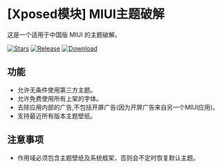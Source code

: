 # [Xposed模块] MIUI主题破解

这是一个适用于中国版 MIUI 的主题破解。

[![Stars](https://img.shields.io/github/stars/qqlittleice/FuckMiuiThemeManager?label=stars)](https://github.com/YuKongA/Unlock_MIUI_ThemeManager) [![Release](https://img.shields.io/github/v/release/Xposed-Modules-Repo/com.yuk.fuckmiuithememanager?label=release)](https://github.com/YuKongA/Unlock_MIUI_ThemeManager/releases/latest) [![Download](https://img.shields.io/github/Xposed-Modules-Repo/com.yuk.fuckmiuithememanager/total)](https://github.com/YuKongA/Unlock_MIUI_ThemeManager/releases)

## 功能

- 允许无条件使用第三方主题。
- 允许免费使用所有上架的字体。
- 去除应用内部的广告,不包括开屏广告(因为开屏广告来自另一个MIUI应用)。
- 支持最近所有版本主题壁纸。

## 注意事项

- 作用域必须包含主题壁纸及系统框架，否则会不定时恢复默认主题。
